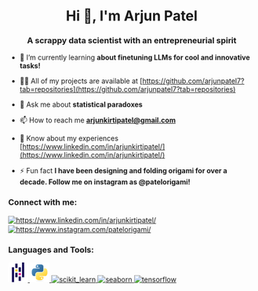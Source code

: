 <h1 align="center">Hi 👋, I'm Arjun Patel</h1>
<h3 align="center">A scrappy data scientist with an entrepreneurial spirit</h3>

- 🌱 I’m currently learning **about finetuning LLMs for cool and innovative tasks!**

- 👨‍💻 All of my projects are available at [https://github.com/arjunpatel7?tab=repositories](https://github.com/arjunpatel7?tab=repositories)

- 💬 Ask me about **statistical paradoxes**

- 📫 How to reach me **arjunkirtipatel@gmail.com**

- 📄 Know about my experiences [https://www.linkedin.com/in/arjunkirtipatel/](https://www.linkedin.com/in/arjunkirtipatel/)

- ⚡ Fun fact **I have been designing and folding origami for over a decade. Follow me on instagram as @patelorigami!**

<h3 align="left">Connect with me:</h3>
<p align="left">
<a href="https://linkedin.com/in/https://www.linkedin.com/in/arjunkirtipatel/" target="blank"><img align="center" src="https://raw.githubusercontent.com/rahuldkjain/github-profile-readme-generator/master/src/images/icons/Social/linked-in-alt.svg" alt="https://www.linkedin.com/in/arjunkirtipatel/" height="30" width="40" /></a>
<a href="https://instagram.com/https://www.instagram.com/patelorigami/" target="blank"><img align="center" src="https://raw.githubusercontent.com/rahuldkjain/github-profile-readme-generator/master/src/images/icons/Social/instagram.svg" alt="https://www.instagram.com/patelorigami/" height="30" width="40" /></a>
</p>

<h3 align="left">Languages and Tools:</h3>
<p align="left"> <a href="https://pandas.pydata.org/" target="_blank" rel="noreferrer"> <img src="https://raw.githubusercontent.com/devicons/devicon/2ae2a900d2f041da66e950e4d48052658d850630/icons/pandas/pandas-original.svg" alt="pandas" width="40" height="40"/> </a> <a href="https://www.python.org" target="_blank" rel="noreferrer"> <img src="https://raw.githubusercontent.com/devicons/devicon/master/icons/python/python-original.svg" alt="python" width="40" height="40"/> </a> <a href="https://scikit-learn.org/" target="_blank" rel="noreferrer"> <img src="https://upload.wikimedia.org/wikipedia/commons/0/05/Scikit_learn_logo_small.svg" alt="scikit_learn" width="40" height="40"/> </a> <a href="https://seaborn.pydata.org/" target="_blank" rel="noreferrer"> <img src="https://seaborn.pydata.org/_images/logo-mark-lightbg.svg" alt="seaborn" width="40" height="40"/> </a> <a href="https://www.tensorflow.org" target="_blank" rel="noreferrer"> <img src="https://www.vectorlogo.zone/logos/tensorflow/tensorflow-icon.svg" alt="tensorflow" width="40" height="40"/> </a> </p>
